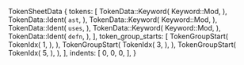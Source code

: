TokenSheetData {
    tokens: [
        TokenData::Keyword(
            Keyword::Mod,
        ),
        TokenData::Ident(
            `ast`,
        ),
        TokenData::Keyword(
            Keyword::Mod,
        ),
        TokenData::Ident(
            `uses`,
        ),
        TokenData::Keyword(
            Keyword::Mod,
        ),
        TokenData::Ident(
            `defn`,
        ),
    ],
    token_group_starts: [
        TokenGroupStart(
            TokenIdx(
                1,
            ),
        ),
        TokenGroupStart(
            TokenIdx(
                3,
            ),
        ),
        TokenGroupStart(
            TokenIdx(
                5,
            ),
        ),
    ],
    indents: [
        0,
        0,
        0,
    ],
}